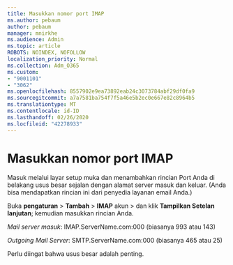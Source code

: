 ```yaml
---
title: Masukkan nomor port IMAP
ms.author: pebaum
author: pebaum
manager: mnirkhe
ms.audience: Admin
ms.topic: article
ROBOTS: NOINDEX, NOFOLLOW
localization_priority: Normal
ms.collection: Adm_O365
ms.custom:
- "9001101"
- "3062"
ms.openlocfilehash: 8557902e9ea73892eab24c3073784abf29df0fa9
ms.sourcegitcommit: a7a7581ba754f7f5a46e5b2ec0e667e82c8964b5
ms.translationtype: MT
ms.contentlocale: id-ID
ms.lasthandoff: 02/26/2020
ms.locfileid: "42278933"
---
```

# <a name="enter-imap-port-numbers"></a>Masukkan nomor port IMAP

Masuk melalui layar setup muka dan menambahkan rincian Port Anda di belakang usus besar sejalan dengan alamat server masuk dan keluar. (Anda bisa mendapatkan rincian ini dari penyedia layanan email Anda.) 

Buka **pengaturan** > **Tambah** > **IMAP** akun > dan klik **Tampilkan Setelan lanjutan**; kemudian masukkan rincian Anda. 

*Mail server masuk*: IMAP.ServerName.com:000 (biasanya 993 atau 143) 

*Outgoing Mail Server*: SMTP.ServerName.com:000 (biasanya 465 atau 25) 

Perlu diingat bahwa usus besar adalah penting. 
